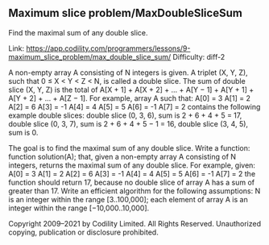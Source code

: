 Maximum slice problem/MaxDoubleSliceSum
------------------------
Find the maximal sum of any double slice.

Link: https://app.codility.com/programmers/lessons/9-maximum_slice_problem/max_double_slice_sum/
Difficulty: diff-2

A non-empty array A consisting of N integers is given.
A triplet (X, Y, Z), such that 0 ≤ X < Y < Z < N, is called a double slice.
The sum of double slice (X, Y, Z) is the total of A[X + 1] + A[X + 2] + ... + A[Y − 1] + A[Y + 1] + A[Y + 2] + ... + A[Z − 1].
For example, array A such that:
    A[0] = 3
    A[1] = 2
    A[2] = 6
    A[3] = -1
    A[4] = 4
    A[5] = 5
    A[6] = -1
    A[7] = 2
contains the following example double slices:
double slice (0, 3, 6), sum is 2 + 6 + 4 + 5 = 17,
double slice (0, 3, 7), sum is 2 + 6 + 4 + 5 − 1 = 16,
double slice (3, 4, 5), sum is 0.

The goal is to find the maximal sum of any double slice.
Write a function:
function solution(A);
that, given a non-empty array A consisting of N integers, returns the maximal sum of any double slice.
For example, given:
    A[0] = 3
    A[1] = 2
    A[2] = 6
    A[3] = -1
    A[4] = 4
    A[5] = 5
    A[6] = -1
    A[7] = 2
the function should return 17, because no double slice of array A has a sum of greater than 17.
Write an efficient algorithm for the following assumptions:
N is an integer within the range [3..100,000];
each element of array A is an integer within the range [−10,000..10,000].



Copyright 2009–2021 by Codility Limited. All Rights Reserved. Unauthorized copying, publication or disclosure prohibited.